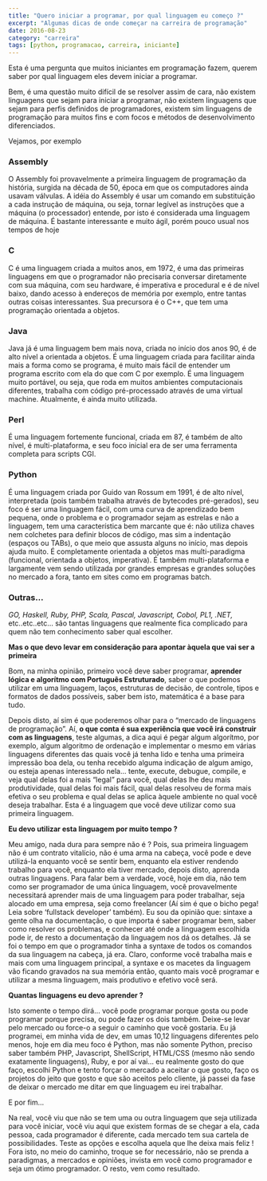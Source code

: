 ```yaml
---
title: "Quero iniciar a programar, por qual linguagem eu começo ?"
excerpt: "Algumas dicas de onde começar na carreira de programação"
date: 2016-08-23
category: "carreira"
tags: [python, programacao, carreira, iniciante]
---
```


Esta é uma pergunta que muitos iniciantes em programação fazem, querem saber por qual linguagem eles devem iniciar a programar.

Bem, é uma questão muito difícil de se resolver assim de cara, não existem linguagens que sejam para iniciar a programar, não existem linguagens que sejam para perfis definidos de programadores, existem sim linguagens de programação para muitos fins e com focos e métodos de desenvolvimento diferenciados.

Vejamos, por exemplo

### Assembly

O Assembly foi provavelmente a primeira linguagem de programação da história, surgida na década de 50, época em que os computadores ainda usavam válvulas. A idéia do Assembly é usar um comando em substituição a cada instrução de máquina, ou seja, tornar legível as instruções que a máquina (o processador) entende, por isto é considerada uma linguagem de máquina. É bastante interessante e muito ágil, porém pouco usual nos tempos de hoje

### C

C é uma linguagem criada a muitos anos, em 1972, é uma das primeiras linguagens em que o programador não precisaria conversar diretamente com sua máquina, com seu hardware, é imperativa e procedural e é de nível baixo, dando acesso à endereços de memória por exemplo, entre tantas outras coisas interessantes. Sua precursora é o C++, que tem uma programação orientada a objetos.

### Java

Java já é uma linguagem bem mais nova, criada no início dos anos 90, é de alto nível a orientada a objetos. É uma linguagem criada para facilitar ainda mais a forma como se programa, é muito mais fácil de entender um programa escrito com ela do que com C por exemplo. É uma linguagem muito portável, ou seja, que roda em muitos ambientes computacionais diferentes, trabalha com código pré-processado através de uma virtual machine. Atualmente, é ainda muito utilizada.

### Perl

É uma linguagem fortemente funcional, criada em 87, é também de alto nível, é multi-plataforma, e seu foco inicial era de ser uma ferramenta completa para scripts CGI.

### Python

É uma linguagem criada por Guido van Rossum em 1991, é de alto nível, interpretada (pois também trabalha através de bytecodes pré-gerados), seu foco é ser uma linguagem fácil, com uma curva de aprendizado bem pequena, onde o problema e o programador sejam as estrelas e não a linguagem, tem uma característica bem marcante que é: não utiliza chaves nem colchetes para definir blocos de código, mas sim a indentação (espaços ou TABs), o que meio que assusta alguns no início, mas depois ajuda muito. É completamente orientada a objetos mas multi-paradigma (funcional, orientada a objetos, imperativa). É também multi-plataforma e largamente vem sendo utilizada por grandes empresas e grandes soluções no mercado a fora, tanto em sites como em programas batch.

### Outras…

_GO, Haskell, Ruby, PHP, Scala, Pascal, Javascript, Cobol, PL1, .NET,_ etc..etc..etc… são tantas linguagens que realmente fica complicado para quem não tem conhecimento saber qual escolher.

<div class="text-center text-yellow-400"> <i class="fa-regular fa-lightbulb fa-2x"></i> </div>

**Mas o que devo levar em consideração para apontar àquela que vai ser a primeira <i class="fa-solid fa-question"></i>**

Bom, na minha opinião, primeiro você deve saber programar, **aprender lógica e algorítmo com Português Estruturado**, saber o que podemos utilizar em uma linguagem, laços, estruturas de decisão, de controle, tipos e formatos de dados possíveis, saber bem isto, matemática é a base para tudo.

Depois disto, aí sim é que poderemos olhar para o “mercado de linguagens de programação”. Aí, **o que conta é sua experiência que você irá construir com as linguagens**, teste algumas, a dica aqui é pegar algum algorítmo, por exemplo, algum algoritmo de ordenação e implementar o mesmo em várias linguagens diferentes das quais você já tenha lido e tenha uma primeira impressão boa dela, ou tenha recebido alguma indicação de algum amigo, ou esteja apenas interessado nela… tente, execute, debugue, compile, e veja qual delas foi a mais “legal” para você, qual delas lhe deu mais produtividade, qual delas foi mais fácil, qual delas resolveu de forma mais efetiva o seu problema e qual delas se aplica àquele ambiente no qual você deseja trabalhar. Esta é a linguagem que você deve utilizar como sua primeira linguagem.

**Eu devo utilizar esta linguagem por muito tempo ?**

Meu amigo, nada dura para sempre não é ? Pois, sua primeira linguagem não é um contrato vitalício, não é uma arma na cabeça, você pode e deve utilizá-la enquanto você se sentir bem, enquanto ela estiver rendendo trabalho para você, enquanto ela tiver mercado, depois disto, aprenda outras linguagens. Para falar bem a verdade, você, hoje em dia, não tem como ser programador de uma única linguagem, você provavelmente necessitará aprender mais de uma linguagem para poder trabalhar, seja alocado em uma empresa, seja como freelancer (Aí sim é que o bicho pega! Leia sobre ‘fullstack developer’ também). Eu sou da opinião que: sintaxe a gente olha na documentação, o que importa é saber programar bem, saber como resolver os problemas, e conhecer até onde a linguagem escolhida pode ir, de resto a documentação da linguagem nos dá os detalhes. Já se foi o tempo em que o programador tinha a syntaxe de todos os comandos da sua linguagem na cabeça, já era. Claro, conforme você trabalha mais e mais com uma linguagem principal, a syntaxe e os macetes da linguagem vão ficando gravados na sua memória então, quanto mais você programar e utilizar a mesma linguagem, mais produtivo e efetivo você será.

**Quantas linguagens eu devo aprender ?**

Isto somente o tempo dirá… você pode programar porque gosta ou pode programar porque precisa, ou pode fazer os dois também. Deixe-se levar pelo mercado ou force-o a seguir o caminho que você gostaria. Eu já programei, em minha vida de dev, em umas 10,12 linguagens diferentes pelo menos, hoje em dia meu foco é Python, mas não somente Python, preciso saber também PHP, Javascript, ShellScript, HTML/CSS (mesmo não sendo exatamente linguagens), Ruby, e por aí vai… eu realmente gosto do que faço, escolhi Python e tento forçar o mercado a aceitar o que gosto, faço os projetos do jeito que gosto e que são aceitos pelo cliente, já passei da fase de deixar o mercado me ditar em que linguagem eu irei trabalhar.

E por fim…

Na real, você viu que não se tem uma ou outra linguagem que seja utilizada para você iniciar, você viu aqui que existem formas de se chegar a ela, cada pessoa, cada programador é diferente, cada mercado tem sua cartela de possibilidades. Teste as opções e escolha aquela que lhe deixa mais feliz ! Fora isto, no meio do caminho, troque se for necessário, não se prenda a paradigmas, a mercados e opiniões, invista em você como programador e seja um ótimo programador. O resto, vem como resultado.
